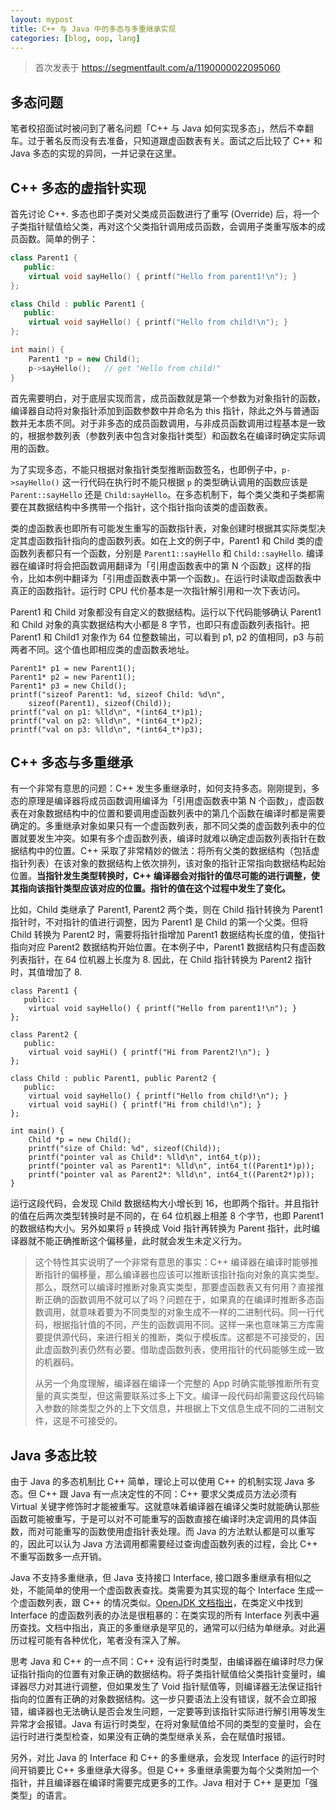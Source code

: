 ```yaml
---
layout: mypost
title: C++ 与 Java 中的多态与多重继承实现
categories: [blog, oop, lang]
---
```


> 首次发表于 https://segmentfault.com/a/1190000022095060

## 多态问题

笔者校招面试时被问到了著名问题「C++ 与 Java 如何实现多态」，然后不幸翻车。过于著名反而没有去准备，只知道跟虚函数表有关。面试之后比较了 C++ 和 Java 多态的实现的异同，一并记录在这里。

## C++ 多态的虚指针实现

首先讨论 C++. 多态也即子类对父类成员函数进行了重写 (Override) 后，将一个子类指针赋值给父类，再对这个父类指针调用成员函数，会调用子类重写版本的成员函数。简单的例子：

```cpp
class Parent1 {
   public:
    virtual void sayHello() { printf("Hello from parent1!\n"); }
};

class Child : public Parent1 {
   public:
    virtual void sayHello() { printf("Hello from child!\n"); }
};

int main() {
    Parent1 *p = new Child();
    p->sayHello();   // get "Hello from child!"
}
```

首先需要明白，对于底层实现而言，成员函数就是第一个参数为对象指针的函数，编译器自动将对象指针添加到函数参数中并命名为 this 指针，除此之外与普通函数并无本质不同。对于非多态的成员函数调用，与非成员函数调用过程基本是一致的，根据参数列表（参数列表中包含对象指针类型）和函数名在编译时确定实际调用的函数。

为了实现多态，不能只根据对象指针类型推断函数签名，也即例子中，`p->sayHello()` 这一行代码在执行时不能只根据 `p` 的类型确认调用的函数应该是 `Parent::sayHello` 还是 `Child:sayHello`。在多态机制下，每个类父类和子类都需要在其数据结构中多携带一个指针，这个指针指向该类的虚函数表。

类的虚函数表也即所有可能发生重写的函数指针表，对象创建时根据其实际类型决定其虚函数指针指向的虚函数列表。如在上文的例子中，Parent1 和 Child 类的虚函数列表都只有一个函数，分别是 `Parent1::sayHello` 和 `Child::sayHello`. 编译器在编译时将会把函数调用翻译为「引用虚函数表中的第 N 个函数」这样的指令，比如本例中翻译为「引用虚函数表中第一个函数」。在运行时读取虚函数表中真正的函数指针。运行时 CPU 代价基本是一次指针解引用和一次下表访问。

Parent1 和 Child 对象都没有自定义的数据结构。运行以下代码能够确认 Parent1 和 Child 对象的真实数据结构大小都是 8 字节，也即只有虚函数列表指针。把 Parent1 和 Child1 对象作为 64 位整数输出，可以看到 p1, p2 的值相同，p3 与前两者不同。这个值也即相应类的虚函数表地址。

```
Parent1* p1 = new Parent1();
Parent1* p2 = new Parent1();
Parent1* p3 = new Child();
printf("sizeof Parent1: %d, sizeof Child: %d\n",
    sizeof(Parent1), sizeof(Child));
printf("val on p1: %lld\n", *(int64_t*)p1);
printf("val on p2: %lld\n", *(int64_t*)p2);
printf("val on p3: %lld\n", *(int64_t*)p3);
```

## C++ 多态与多重继承

有一个非常有意思的问题：C++ 发生多重继承时，如何支持多态。刚刚提到，多态的原理是编译器将成员函数调用编译为「引用虚函数表中第 N 个函数」，虚函数表在对象数据结构中的位置和要调用虚函数列表中的第几个函数在编译时都是需要确定的。多重继承对象如果只有一个虚函数列表，那不同父类的虚函数列表中的位置就要发生冲突。如果有多个虚函数列表，编译时就难以确定虚函数列表指针在数据结构中的位置。C++ 采取了非常精妙的做法：将所有父类的数据结构（包括虚指针列表）在该对象的数据结构上依次排列，该对象的指针正常指向数据结构起始位置。**当指针发生类型转换时，C++ 编译器会对指针的值尽可能的进行调整，使其指向该指针类型应该对应的位置。指针的值在这个过程中发生了变化。**

比如，Child 类继承了 Parent1, Parent2 两个类，则在 Child 指针转换为 Parent1 指针时，不对指针的值进行调整，因为 Parent1 是 Child 的第一个父类。但将 Child 转换为 Parent2 时，需要将指针指增加 Parent1 数据结构长度的值，使指针指向对应 Parent2 数据结构开始位置。在本例子中，Parent1 数据结构只有虚函数列表指针，在 64 位机器上长度为 8. 因此，在 Child 指针转换为 Parent2 指针时，其值增加了 8.

```
class Parent1 {
   public:
    virtual void sayHello() { printf("Hello from parent1!\n"); }
};

class Parent2 {
   public:
    virtual void sayHi() { printf("Hi from Parent2!\n"); }
};

class Child : public Parent1, public Parent2 {
   public:
    virtual void sayHello() { printf("Hello from child!\n"); }
    virtual void sayHi() { printf("Hi from child!\n"); }
};

int main() {
    Child *p = new Child();
    printf("size of Child: %d", sizeof(Child));
    printf("pointer val as Child*: %lld\n", int64_t(p));
    printf("pointer val as Parent1*: %lld\n", int64_t((Parent1*)p));
    printf("pointer val as Parent2*: %lld\n", int64_t((Parent2*)p));
}
```

运行这段代码，会发现 Child 数据结构大小增长到 16，也即两个指针。并且指针的值在后两次类型转换时是不同的，在 64 位机器上相差 8 个字节，也即 Parent1 的数据结构大小。另外如果将 `p` 转换成 Void 指针再转换为 Parent 指针，此时编译器就不能正确推断这个偏移量，此时就会发生未定义行为。

> 这个特性其实说明了一个非常有意思的事实：C++ 编译器在编译时能够推断指针的偏移量，那么编译器也应该可以推断该指针指向对象的真实类型。那么，既然可以编译时推断对象真实类型，那要虚函数表又有何用？直接推断正确的函数调用不就可以了吗？问题在于，如果真的在编译时推断多态函数调用，就意味着要为不同类型的对象生成不一样的二进制代码。同一行代码，根据指针值的不同，产生的函数调用不同。这样一来也意味第三方库需要提供源代码，来进行相关的推断，类似于模板库。这都是不可接受的，因此虚函数列表仍然有必要。借助虚函数列表，使用指针的代码能够生成一致的机器码。
> 
> 从另一个角度理解，编译器在编译一个完整的 App 时确实能够推断所有变量的真实类型，但这需要联系过多上下文。编译一段代码却需要这段代码输入参数的除类型之外的上下文信息，并根据上下文信息生成不同的二进制文件，这是不可接受的。

## Java 多态比较

由于 Java 的多态机制比 C++ 简单，理论上可以使用 C++ 的机制实现 Java 多态。但 C++ 跟 Java 有一点决定性的不同：C++ 要求父类成员方法必须有 Virtual 关键字修饰时才能被重写。这就意味着编译器在编译父类时就能确认那些函数可能被重写，于是可以对不可能重写的函数直接在编译时决定调用的具体函数，而对可能重写的函数使用虚指针表处理。而 Java 的方法默认都是可以重写的，因此可以认为 Java 方法调用都需要经过查询虚函数列表的过程，会比 C++ 不重写函数多一点开销。

Java 不支持多重继承，但 Java 支持接口 Interface, 接口跟多重继承有相似之处，不能简单的使用一个虚函数表查找。类需要为其实现的每个 Interface 生成一个虚函数列表，跟 C++ 的情况类似。[OpenJDK 文档指出](https://wiki.openjdk.java.net/display/HotSpot/InterfaceCalls)，在类定义中找到 Interface 的虚函数列表的办法是很粗暴的：在类实现的所有 Interface 列表中遍历查找。文档中指出，真正的多重继承是罕见的，通常可以归结为单继承。对此遍历过程可能有各种优化，笔者没有深入了解。

思考 Java 和 C++ 的一点不同：C++ 没有运行时类型，由编译器在编译时尽力保证指针指向的位置有对象正确的数据结构。将子类指针赋值给父类指针变量时，编译器尽力对其进行调整，但如果发生了 Void 指针赋值等，则编译器无法保证指针指向的位置有正确的对象数据结构。这一步只要语法上没有错误，就不会立即报错，编译器也无法确认是否会发生问题，一定要等到该指针实际进行解引用等发生异常才会报错。Java 有运行时类型，在将对象赋值给不同的类型的变量时，会在运行时进行类型检查，如果没有正确的类型继承关系，会在赋值时报错。

另外，对比 Java 的 Interface 和 C++ 的多重继承，会发现 Interface 的运行时时间开销要比 C++ 多重继承大得多。但是 C++ 多重继承需要为每个父类附加一个指针，并且编译器在编译时需要完成更多的工作。Java 相对于 C++ 是更加「强类型」的语言。